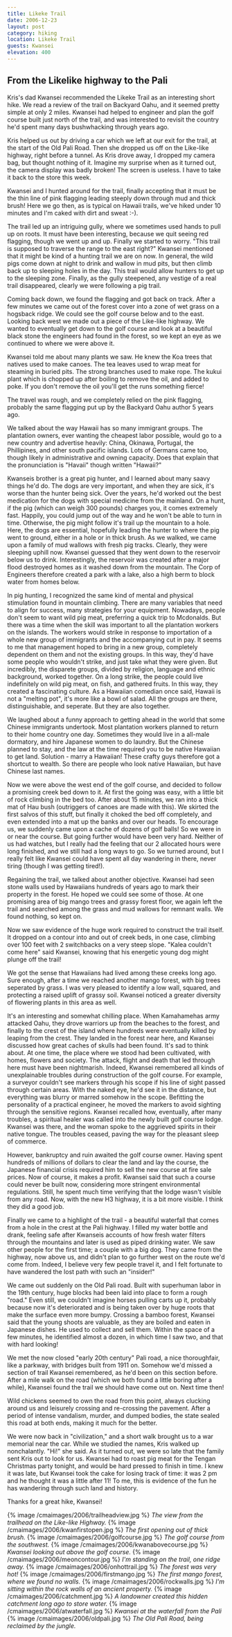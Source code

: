 ```yaml
---
title: Likeke Trail
date: 2006-12-23
layout: post
category: hiking
location: Likeke Trail
guests: Kwansei
elevation: 400
---
```


<h2>From the Likelike highway to the Pali</h2>


Kris's dad Kwansei recommended the Likeke Trail as an interesting short hike. We read a review of the trail on Backyard Oahu, and it seemed pretty simple at only 2 miles. Kwansei had helped to engineer and plan the golf course built just north of the trail, and was interested to revisit the country he'd spent many days bushwhacking through years ago.


Kris helped us out by driving a car which we left at our exit for the trail, at the start of the Old Pali Road. Then she dropped us off on the Like-like highway, right before a tunnel. As Kris drove away, I dropped my camera bag, but thought nothing of it. Imagine my surprise when as it turned out, the camera display was badly broken! The screen is useless. I have to take it back to the store this week.


Kwansei and I hunted around for the trail, finally accepting that it must be the thin line of pink flagging leading steeply down through mud and thick brush! Here we go then, as is typical on Hawaii trails, we've hiked under 10 minutes and I'm caked with dirt and sweat :-).


The trail led up an intriguing gully, where we sometimes used hands to pull up on roots. It must have been interesting, because we quit seeing red flagging, though we went up and up. Finally we started to worry. "This trail is supposed to traverse the range to the east right?" Kwansei mentioned that it might be kind of a hunting trail we are on now. In general, the wild pigs come down at night to drink and wallow in mud pits, but then climb back up to sleeping holes in the day. This trail would allow hunters to get up to the sleeping zone. Finally, as the gully steepened, any vestige of a real trail disappeared, clearly we were following a pig trail.


Coming back down, we found the flagging and got back on track. After a few minutes we came out of the forest cover into a zone of wet grass on a hogsback ridge. We could see the golf course below and to the east. Looking back west we made out a piece of the Like-like highway. We wanted to eventually get down to the golf course and look at a beautiful black stone the engineers had found in the forest, so we kept an eye as we continued to where we were above it.


Kwansei told me about many plants we saw. He knew the Koa trees that natives used to make canoes. The tea leaves used to wrap meat for steaming in buried pits. The strong branches used to make rope. The kukui plant which is chopped up after boiling to remove the oil, and added to poke. If you don't remove the oil you'll get the runs something fierce!


The travel was rough, and we completely relied on the pink flagging, probably the same flagging put up by the Backyard Oahu author 5 years ago.


We talked about the way Hawaii has so many immigrant groups. The plantation owners, ever wanting the cheapest labor possible, would go to a new country and advertise heavily: China, Okinawa, Portugal, the Phillipines, and other south pacific islands. Lots of Germans came too, though likely in administrative and owning capacity. Does that explain that the pronunciation is "Havaii" though written "Hawaii?"


Kwanseis brother is a great pig hunter, and I learned about many saavy things he'd do. The dogs are very important, and when they are sick, it's worse than the hunter being sick. Over the years, he'd worked out the best medication for the dogs with special medicine from the mainland. On a hunt, if the pig (which can weigh 300 pounds) charges you, it comes extremely fast. Happily, you could jump out of the way and he won't be able to turn in time. Otherwise, the pig might follow it's trail up the mountain to a hole. Here, the dogs are essential, hopefully leading the hunter to where the pig went to ground, either in a hole or in thick brush. As we walked, we came upon a family of mud wallows with fresh pig tracks. Clearly, they were sleeping uphill now. Kwansei guessed that they went down to the reservoir below us to drink. Interestingly, the reservoir was created after a major flood destroyed homes as it washed down from the mountain. The Corp of Engineers therefore created a park with a lake, also a high berm to block water from homes below.


In pig hunting, I recognized the same kind of mental and physical stimulation found in mountain climbing. There are many variables that need to align for success, many strategies for your equipment. Nowadays, people don't seem to want wild pig meat, preferring a quick trip to Mcdonalds. But there was a time when the skill was important to all the plantation workers on the islands. The workers would strike in response to importation of a whole new group of immigrants and the accompanying cut in pay. It seems to me that management hoped to bring in a new group, completely dependent on them and not the existing groups. In this way, they'd have some people who wouldn't strike, and just take what they were given. But incredibly, the disparete groups, divided by religion, language and ethnic background, worked together. On a long strike, the people could live indefinitely on wild pig meat, on fish, and gathered fruits. In this way, they created a fascinating culture. As a Hawaiian comedian once said, Hawaii is not a "melting pot", it's more like a bowl of salad. All the groups are there, distinguishable, and seperate. But they are also together.


We laughed about a funny approach to getting ahead in the world that some Chinese immigrants undertook. Most plantation workers planned to return to their home country one day. Sometimes they would live in a all-male dormatory, and hire Japanese women to do laundry. But the Chinese planned to stay, and the law at the time required you to be native Hawaiian to get land. Solution - marry a Hawaiian! These crafty guys therefore got a shortcut to wealth. So there are people who look native Hawaiian, but have Chinese last names.


Now we were above the west end of the golf course, and decided to follow a promising creek bed down to it. At first the going was easy, with a little bit of rock climbing in the bed too. After about 15 minutes, we ran into a thick mat of Hau bush (outriggers of canoes are made with this). We skirted the first salvos of this stuff, but finally it choked the bed off completely, and even extended into a mat up the banks and over our heads. To encourage us, we suddenly came upon a cache of dozens of golf balls! So we were in or near the course. But going further would have been very hard. Neither of us had watches, but I really had the feeling that our 2 allocated hours were long finished, and we still had a long ways to go. So we turned around, but I really felt like Kwansei could have spent all day wandering in there, never tiring (though I was getting tired!).


Regaining the trail, we talked about another objective. Kwansei had seen stone walls used by Hawaiians hundreds of years ago to mark their property in the forest. He hoped we could see some of those. At one promising area of big mango trees and grassy forest floor, we again left the trail and searched among the grass and mud wallows for remnant walls. We found nothing, so kept on.


Now we saw evidence of the huge work required to construct the trail itself. It dropped on a contour into and out of creek beds, in one case, climbing over 100 feet with 2 switchbacks on a very steep slope. "Kalea couldn't come here" said Kwansei, knowing that his energetic young dog might plunge off the trail!


We got the sense that Hawaiians had lived among these creeks long ago. Sure enough, after a time we reached another mango forest, with big trees seperated by grass. I was very pleased to identify a low wall, squared, and protecting a raised uplift of grassy soil. Kwansei noticed a greater diversity of flowering plants in this area as well.


It's an interesting and somewhat chilling place. When Kamahamehas army attacked Oahu, they drove warriors up from the beaches to the forest, and finally to the crest of the island where hundreds were eventually killed by leaping from the crest. They landed in the forest near here, and Kwansei discussed how great caches of skulls had been found. It's sad to think about. At one time, the place where we stood had been cultivated, with homes, flowers and society. The attack, flight and death that led through here must have been nightmarish. Indeed, Kwansei remembered all kinds of unexplainable troubles during construction of the golf course. For example, a surveyor couldn't see markers through his scope if his line of sight passed through certain areas. With the naked eye, he'd see it in the distance, but everything was blurry or marred somehow in the scope. Befitting the personality of a practical engineer, he moved the markers to avoid sighting through the sensitive regions. Kwansei recalled how, eventually, after many troubles, a spiritual healer was called into the newly built golf course lodge. Kwansei was there, and the woman spoke to the aggrieved spirits in their native tongue. The troubles ceased, paving the way for the pleasant sleep of commerce.


However, bankruptcy and ruin awaited the golf course owner. Having spent hundreds of millions of dollars to clear the land and lay the course, the Japanese financial crisis required him to sell the new course at fire sale prices. Now of course, it makes a profit. Kwansei said that such a course could never be built now, considering more stringent environmental regulations. Still, he spent much time verifying that the lodge wasn't visible from any road. Now, with the new H3 highway, it is a bit more visible. I think they did a good job.


Finally we came to a highlight of the trail - a beautiful waterfall that comes from a hole in the crest at the Pali highway. I filled my water bottle and drank, feeling safe after Kwanseis accounts of how fresh water filters through the mountains and later is used as piped drinking water. We saw other people for the first time; a couple with a big dog. They came from the highway, now above us, and didn't plan to go further west on the route we'd come from. Indeed, I believe very few people travel it, and I felt fortunate to have wandered the lost path with such an "insider!"


We came out suddenly on the Old Pali road. Built with superhuman labor in the 19th century, huge blocks had been laid into place to form a rough "road." Even still, we couldn't imagine horses pulling carts up it, probably because now it's deteriorated and is being taken over by huge roots that make the surface even more bumpy. Crossing a bamboo forest, Kwansei said that the young shoots are valuable, as they are boiled and eaten in Japanese dishes. He used to collect and sell them. Within the space of a few minutes, he identified almost a dozen, in which time I saw two, and that with hard looking!


We met the now closed "early 20th century" Pali road, a nice thoroughfair, like a parkway, with bridges built from 1911 on. Somehow we'd missed a section of trail Kwansei remembered, as he'd been on this section before. After a mile walk on the road (which we both found a little boring after a while), Kwansei found the trail we should have come out on. Next time then!


Wild chickens seemed to own the road from this point, always clucking around us and leisurely crossing and re-crossing the pavement. After a period of intense vandalism, murder, and dumped bodies, the state sealed this road at both ends, making it much for the better.


We were now back in "civilization," and a short walk brought us to a war memorial near the car. While we studied the names, Kris walked up nonchalantly. "Hi!" she said. As it turned out, we were so late that the family sent Kris out to look for us. Kwansei had to roast pig meat for the Tengan Christmas party tonight, and would be hard pressed to finish in time. I knew it was late, but Kwansei took the cake for losing track of time: it was 2 pm and he thought it was a little after 11! To me, this is evidence of the fun he has wandering through such land and history.


Thanks for a great hike, Kwansei!                                                                                           



{% image /cmaimages/2006/trailheadview.jpg %}
<i>The view from the trailhead on the Like-like Highway.</i>
{% image /cmaimages/2006/kwanfirstopen.jpg %}
<i>The first opening out of thick brush.</i>
{% image /cmaimages/2006/golfcourse.jpg %}
<i>The golf course from the southwest.</i>
{% image /cmaimages/2006/kwanabovecourse.jpg %}
<i>Kwansei looking out above the golf course.</i>
{% image /cmaimages/2006/meoncontour.jpg %}
<i>I'm standing on the trail, one ridge away.</i>
{% image /cmaimages/2006/onhottrail.jpg %}
<i>The forest was very hot!</i>
{% image /cmaimages/2006/firstmango.jpg %}
<i>The first mango forest, where we found no walls.</i>
{% image /cmaimages/2006/rockwalls.jpg %}
<i>I'm sitting within the rock walls of an ancient property.</i>
{% image /cmaimages/2006/catchment.jpg %}
<i>A landowner created this hidden catchment long ago to store water.</i>
{% image /cmaimages/2006/atwaterfall.jpg %}
<i>Kwansei at the waterfall from the Pali</i>
{% image /cmaimages/2006/oldpali.jpg %}
<i>The Old Pali Road, being reclaimed by the jungle.</i>
